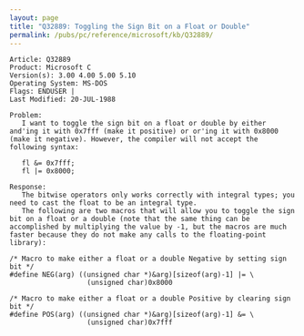 ```yaml
---
layout: page
title: "Q32889: Toggling the Sign Bit on a Float or Double"
permalink: /pubs/pc/reference/microsoft/kb/Q32889/
---
```


	Article: Q32889
	Product: Microsoft C
	Version(s): 3.00 4.00 5.00 5.10
	Operating System: MS-DOS
	Flags: ENDUSER |
	Last Modified: 20-JUL-1988
	
	Problem:
	   I want to toggle the sign bit on a float or double by either
	and'ing it with 0x7fff (make it positive) or or'ing it with 0x8000
	(make it negative). However, the compiler will not accept the
	following syntax:
	
	   fl &= 0x7fff;
	   fl |= 0x8000;
	
	Response:
	   The bitwise operators only works correctly with integral types; you
	need to cast the float to be an integral type.
	   The following are two macros that will allow you to toggle the sign
	bit on a float or a double (note that the same thing can be
	accomplished by multiplying the value by -1, but the macros are much
	faster because they do not make any calls to the floating-point
	library):
	
	/* Macro to make either a float or a double Negative by setting sign bit */
	#define NEG(arg) ((unsigned char *)&arg)[sizeof(arg)-1] |= \
	                   (unsigned char)0x8000
	
	/* Macro to make either a float or a double Positive by clearing sign bit */
	#define POS(arg) ((unsigned char *)&arg)[sizeof(arg)-1] &= \
	                   (unsigned char)0x7fff
